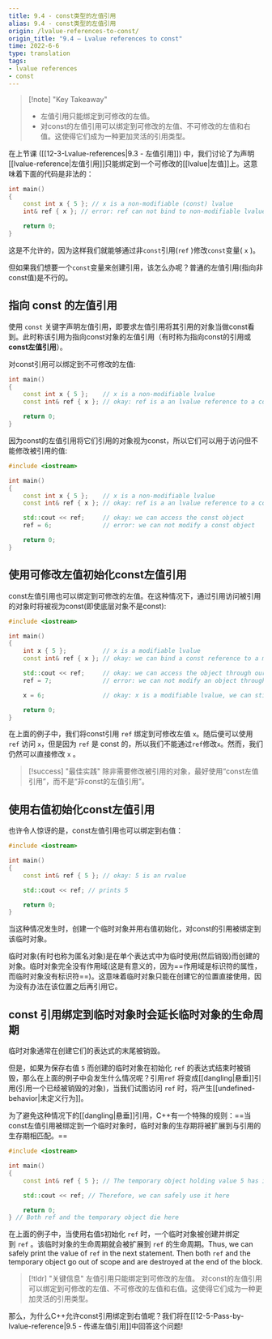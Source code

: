 ```yaml
---
title: 9.4 - const类型的左值引用 
alias: 9.4 - const类型的左值引用 
origin: /lvalue-references-to-const/
origin_title: "9.4 — Lvalue references to const"
time: 2022-6-6
type: translation
tags:
- lvalue references
- const
---
```


> [!note] "Key Takeaway"
> - 左值引用只能绑定到可修改的左值。
> - 对const的左值引用可以绑定到可修改的左值、不可修改的左值和右值。这使得它们成为一种更加灵活的引用类型。

在上节课 ([[12-3-Lvalue-references|9.3 - 左值引用]]) 中，我们讨论了为声明[[lvalue-reference|左值引用]]只能绑定到一个可修改的[[lvalue|左值]]上。这意味着下面的代码是非法的：

```cpp
int main()
{
    const int x { 5 }; // x is a non-modifiable (const) lvalue
    int& ref { x }; // error: ref can not bind to non-modifiable lvalue

    return 0;
}
```

这是不允许的，因为这样我们就能够通过非`const`引用(`ref` )修改`const`变量( `x` )。

但如果我们想要一个`const`变量来创建引用，该怎么办呢？普通的左值引用(指向非const值)是不行的。

## 指向 const 的左值引用

使用 `const` 关键字声明左值引用，即要求左值引用将其引用的对象当做const看到。此时称该引用为指向const对象的左值引用（有时称为指向const的引用或**const左值引用**）。

对const引用可以绑定到不可修改的左值:

```cpp
int main()
{
    const int x { 5 };    // x is a non-modifiable lvalue
    const int& ref { x }; // okay: ref is a an lvalue reference to a const value

    return 0;
}
```

因为const的左值引用将它们引用的对象视为const，所以它们可以用于访问但不能修改被引用的值:

```cpp
#include <iostream>

int main()
{
    const int x { 5 };    // x is a non-modifiable lvalue
    const int& ref { x }; // okay: ref is a an lvalue reference to a const value

    std::cout << ref;     // okay: we can access the const object
    ref = 6;              // error: we can not modify a const object

    return 0;
}
```


## 使用可修改左值初始化const左值引用

const左值引用也可以绑定到可修改的左值。在这种情况下，通过引用访问被引用的对象时将被视为const(即使底层对象不是const):


```cpp
#include <iostream>

int main()
{
    int x { 5 };          // x is a modifiable lvalue
    const int& ref { x }; // okay: we can bind a const reference to a modifiable lvalue

    std::cout << ref;     // okay: we can access the object through our const reference
    ref = 7;              // error: we can not modify an object through a const reference

    x = 6;                // okay: x is a modifiable lvalue, we can still modify it through the original identifier

    return 0;
}
```


在上面的例子中，我们将const引用 `ref` 绑定到可修改左值 `x`。随后便可以使用 `ref` 访问 `x`，但是因为 `ref` 是 const 的，所以我们不能通过`ref`修改`x`。然而，我们仍然可以直接修改 `x` 。

> [!success] "最佳实践"
> 除非需要修改被引用的对象，最好使用“const左值引用”，而不是“非const的左值引用”。

## 使用右值初始化const左值引用

也许令人惊讶的是，const左值引用也可以绑定到右值：

```cpp
#include <iostream>

int main()
{
    const int& ref { 5 }; // okay: 5 is an rvalue

    std::cout << ref; // prints 5

    return 0;
}
```

当这种情况发生时，创建一个临时对象并用右值初始化，对const的引用被绑定到该临时对象。

临时对象(有时也称为匿名对象)是在单个表达式中为临时使用(然后销毁)而创建的对象。临时对象完全没有作用域(这是有意义的，因为==作用域是标识符的属性，而临时对象没有标识符==)。这意味着临时对象只能在创建它的位置直接使用，因为没有办法在该位置之后再引用它。

## const 引用绑定到临时对象时会延长临时对象的生命周期

临时对象通常在创建它们的表达式的末尾被销毁。

但是，如果为保存右值 `5` 而创建的临时对象在初始化 `ref` 的表达式结束时被销毁，那么在上面的例子中会发生什么情况呢？引用`ref` 将变成[[dangling|悬垂]]引用(引用一个已经被销毁的对象)，当我们试图访问 `ref` 时，将产生[[undefined-behavior|未定义行为]]。

为了避免这种情况下的[[dangling|悬垂]]引用，C++有一个特殊的规则：==当const左值引用被绑定到一个临时对象时，临时对象的生存期将被扩展到与引用的生存期相匹配。==

```cpp
#include <iostream>

int main()
{
    const int& ref { 5 }; // The temporary object holding value 5 has its lifetime extended to match ref

    std::cout << ref; // Therefore, we can safely use it here

    return 0;
} // Both ref and the temporary object die here
```

在上面的例子中，当使用右值`5`初始化 `ref` 时，一个临时对象被创建并绑定到 `ref` 。该临时对象的生命周期就会被扩展到 `ref` 的生命周期。Thus, we can safely print the value of `ref` in the next statement. Then both `ref` and the temporary object go out of scope and are destroyed at the end of the block.

> [!tldr] "关键信息"
> 左值引用只能绑定到可修改的左值。
> 对const的左值引用可以绑定到可修改的左值、不可修改的左值和右值。这使得它们成为一种更加灵活的引用类型。

那么，为什么C++允许const引用绑定到右值呢？我们将在[[12-5-Pass-by-lvalue-reference|9.5 - 传递左值引用]]中回答这个问题!